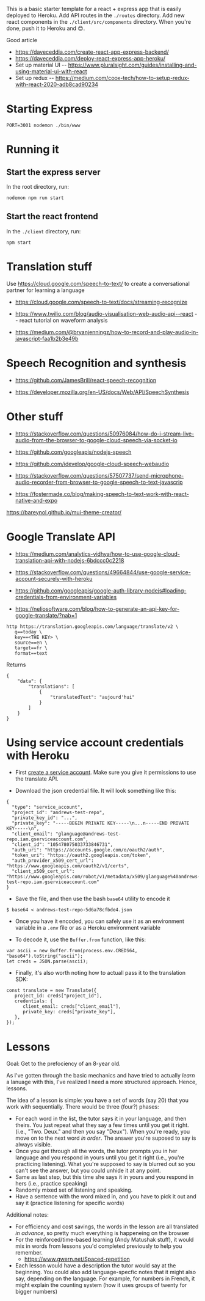 This is a basic starter template for a react + express app that is easily deployed to Heroku. Add API routes in the `./routes` directory. Add new react components in the `./client/src/components` directory. When you're done, push it to Heroku and 😍.

Good article

- https://daveceddia.com/create-react-app-express-backend/
- https://daveceddia.com/deploy-react-express-app-heroku/
- Set up material UI -- https://www.pluralsight.com/guides/installing-and-using-material-ui-with-react
- Set up redux -- https://medium.com/coox-tech/how-to-setup-redux-with-react-2020-adb8cad90234

# Starting Express

`PORT=3001 nodemon ./bin/www`

# Running it

## Start the express server

In the root directory, run:

```
nodemon npm run start
```

## Start the react frontend

In the `./client` directory, run:

```
npm start
```

# Translation stuff

Use https://cloud.google.com/speech-to-text/ to create a conversational partner for learning a language

- https://cloud.google.com/speech-to-text/docs/streaming-recognize

- https://www.twilio.com/blog/audio-visualisation-web-audio-api--react -- react tutorial on waveform analysis

- https://medium.com/@bryanjenningz/how-to-record-and-play-audio-in-javascript-faa1b2b3e49b

# Speech Recognition and synthesis

- https://github.com/JamesBrill/react-speech-recognition

- https://developer.mozilla.org/en-US/docs/Web/API/SpeechSynthesis

# Other stuff

- https://stackoverflow.com/questions/50976084/how-do-i-stream-live-audio-from-the-browser-to-google-cloud-speech-via-socket-io

- https://github.com/googleapis/nodejs-speech

- https://github.com/idevelop/google-cloud-speech-webaudio

- https://stackoverflow.com/questions/57507737/send-microphone-audio-recorder-from-browser-to-google-speech-to-text-javascrip

- https://fostermade.co/blog/making-speech-to-text-work-with-react-native-and-expo

https://bareynol.github.io/mui-theme-creator/

# Google Translate API

- https://medium.com/analytics-vidhya/how-to-use-google-cloud-translation-api-with-nodejs-6bdccc0c2218

- https://stackoverflow.com/questions/49664844/use-google-service-account-securely-with-heroku

- https://github.com/googleapis/google-auth-library-nodejs#loading-credentials-from-environment-variables

- https://neliosoftware.com/blog/how-to-generate-an-api-key-for-google-translate/?nab=1

```
http https://translation.googleapis.com/language/translate/v2 \
   q==today \
   key==<THE KEY> \
   source==en \
   target==fr \
   format==text
```

Returns

```
{
    "data": {
        "translations": [
            {
                "translatedText": "aujourd'hui"
            }
        ]
    }
}
```

# Using service account credentials with Heroku

- First [create a service account](https://www.labnol.org/code/20365-create-google-service-accounts). Make sure you give it permissions to use the translate API.

- Download the json credential file. It will look something like this:

```
{
  "type": "service_account",
  "project_id": "andrews-test-repo",
  "private_key_id": "...",
  "private_key": "-----BEGIN PRIVATE KEY-----\n...n-----END PRIVATE KEY-----\n",
  "client_email": "glanguage@andrews-test-repo.iam.gserviceaccount.com",
  "client_id": "105478075033733846731",
  "auth_uri": "https://accounts.google.com/o/oauth2/auth",
  "token_uri": "https://oauth2.googleapis.com/token",
  "auth_provider_x509_cert_url": "https://www.googleapis.com/oauth2/v1/certs",
  "client_x509_cert_url": "https://www.googleapis.com/robot/v1/metadata/x509/glanguage%40andrews-test-repo.iam.gserviceaccount.com"
}
```

- Save the file, and then use the bash `base64` utility to encode it

```
$ base64 < andrews-test-repo-5d6a78cfbde4.json
```

- Once you have it encoded, you can safely use it as an environment variable in a `.env` file or as a Heroku environment variable

- To decode it, use the `Buffer.from` function, like this:

```
var ascii = new Buffer.from(process.env.CREDS64, "base64").toString("ascii");
let creds = JSON.parse(ascii);
```

- Finally, it's also worth noting how to actuall pass it to the translation SDK:

```
const translate = new Translate({
   project_id: creds["project_id"],
   credentials: {
      client_email: creds["client_email"],
      private_key: creds["private_key"],
   },
});
```

# Lessons

Goal: Get to the prefociency of an 8-year old.

As I've gotten through the basic mechanics and have tried to actually _learn_ a lanuage with this, I've realized I need a more structured approach. Hence, lessons.

The idea of a lesson is simple: you have a set of words (say 20) that you work with sequentially. There would be three (four?) phases:

- For each word in the list, the tutor says it in your language, and then theirs. You just repeat what they say a few times until you get it right. (i.e., "Two. Deux." and then you say "Deux"). When you're ready, you move on to the next word _in order_. The answer you're suposed to say is always visible.
- Once you get through all the words, the tutor prompts you in her language and you respond in yours until you get it right (i.e., you're practicing listening). What you're supposed to say is blurred out so you can't see the answer, but you could unhide it at any point.
- Same as last step, but this time she says it in yours and you respond in hers (i.e., practice speaking)
- Randomly mixed set of listening and speaking.
- Have a sentence with the word mixed in, and you have to pick it out and say it (practice listening for specific words)

Additional notes:

- For efficiency and cost savings, the words in the lesson are all translated _in advance_, so pretty much everything is happeneing on the browser
- For the reinforced/time-based learning (Andy Matushak stuff), it would mix in words from lessons you'd completed previously to help you remember.
  - https://www.gwern.net/Spaced-repetition
- Each lesson would have a description the tutor would say at the beginning. You could also add language-specfic notes that it might also say, depending on the language. For example, for numbers in French, it might explain the counting system (how it uses groups of twenty for bigger numbers)
